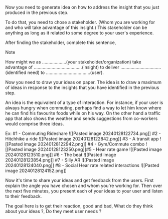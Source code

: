 Now you need to generate idea on how to address the insight that you just produced in the previous step.

To do that, you need to chose a stakeholder.
(Whom you are working for and who will take advantage of this insight.)
This stakeholder can be anything as long as it related to some degree to your user's experience. 

After finding the stakeholder, complete this sentence,

> [!NOTE]
> How might we as ...................(your stakeholder/organization)
> take advantage of ......................................(insight)
> to deliver ................................(identified need)
> to ...................................(user).

Now you need to draw your ideas on paper.
The idea is to draw a maximum of ideas in response to the insights that you have identified in the previous step.

An idea is the equivalent of a type of interaction.
For instance, if your user is always hungry when commuting, perhaps find a way to let him know where he can find his favourite foods while on his way. On the other hand a traffic app that also shows the weather and sends suggestions from co-workers would comprise three ideas.

Ex:
#1 - Commuting Rideshare
![[Pasted image 20240128122734.png]]
#2 - Hitchhike a ride
![[Pasted image 20240128122842.png]]
#3 - A transit app
![[Pasted image 20240128122942.png]]
#4 - Gym/Commute combo
![[Pasted image 20240128123250.png]]#5 - Hear rate game
![[Pasted image 20240128123510.png]]
#6 - The beat
![[Pasted image 20240128123854.png]]
#7 - Silly AR
![[Pasted image 20240128124040.png]]
#8 - Social Hear rate related interactions
![[Pasted image 20240128124152.png]]

Now it's time to share your ideas and get feedback from the users. 
First explain the angle you have chosen and whom you're working for. Then over the next five minutes, you present each of your ideas to your user and listen to their feedback. 

The goal here is to get their reaction, good and bad, What do they think about your ideas ?, Do they meet user needs ?


